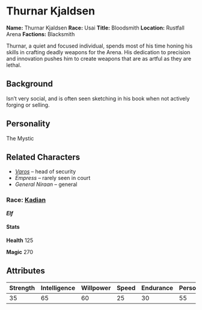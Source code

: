 # Thurnar Kjaldsen

**Name:** Thurnar Kjaldsen
**Race:** Usai
**Title:** Bloodsmith
**Location:** Rustfall Arena
**Factions:** Blacksmith


Thurnar, a quiet and focused individual, spends most of his time honing his skills in crafting deadly weapons for the Arena. His dedication to precision and innovation pushes him to create weapons that are as artful as they are lethal.




## Background


Isn’t very social, and is often seen sketching in his book when not actively forging or selling. 






## Personality

The Mystic


## Related Characters

- *[Varos](/HeartlandsCodex/Heartlands/Races/Kadian)* – head of security  
- *Empress* – rarely seen in court  
- *General Niraan* – general

### **Race:** [Kadian](/HeartlandsCodex/Heartlands/Races/Kadian)
 ***Elf***


#### Stats ####

**Health** 125

**Magic** 270

## Attributes

| Strength  | Intelligence | Willpower  | Speed  | Endurance  | Personality  | Luck  |
|------|------|------|------|------|------|------|
| 35    | 65   | 60    | 25    | 30    | 55    | 50 |
